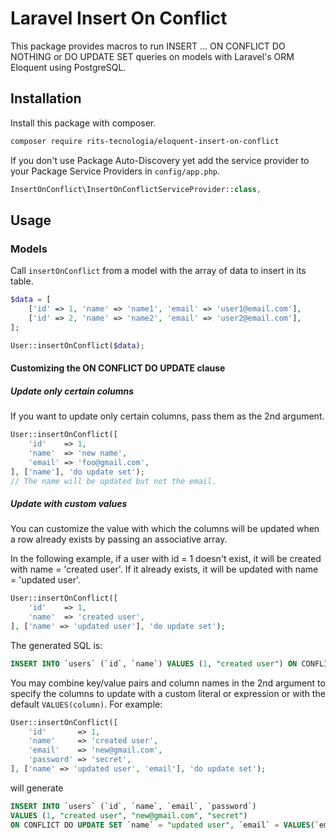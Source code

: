# Laravel Insert On Conflict

This package provides macros to run INSERT ... ON CONFLICT DO NOTHING or DO UPDATE SET queries on models with Laravel's ORM Eloquent using PostgreSQL.

## Installation

Install this package with composer.

```sh
composer require rits-tecnologia/eloquent-insert-on-conflict
```

If you don't use Package Auto-Discovery yet add the service provider to your Package Service Providers in `config/app.php`.

```php
InsertOnConflict\InsertOnConflictServiceProvider::class,
```

## Usage

### Models

Call `insertOnConflict` from a model with the array of data to insert in its table.

```php
$data = [
    ['id' => 1, 'name' => 'name1', 'email' => 'user1@email.com'],
    ['id' => 2, 'name' => 'name2', 'email' => 'user2@email.com'],
];

User::insertOnConflict($data);

```

#### Customizing the ON CONFLICT DO UPDATE clause

##### Update only certain columns

If you want to update only certain columns, pass them as the 2nd argument.

```php
User::insertOnConflict([
    'id'    => 1,
    'name'  => 'new name',
    'email' => 'foo@gmail.com',
], ['name'], 'do update set');
// The name will be updated but not the email.
```

##### Update with custom values

You can customize the value with which the columns will be updated when a row already exists by passing an associative array.

In the following example, if a user with id = 1 doesn't exist, it will be created with name = 'created user'. If it already exists, it will be updated with name = 'updated user'.

```php
User::insertOnConflict([
    'id'    => 1,
    'name'  => 'created user',
], ['name' => 'updated user'], 'do update set');
```

The generated SQL is:

```sql
INSERT INTO `users` (`id`, `name`) VALUES (1, "created user") ON CONFLICT DO UPDATE SET `name` = "updated user"
```

You may combine key/value pairs and column names in the 2nd argument to specify the columns to update with a custom literal or expression or with the default `VALUES(column)`. For example:

```php
User::insertOnConflict([
    'id'       => 1,
    'name'     => 'created user',
    'email'    => 'new@gmail.com',
    'password' => 'secret',
], ['name' => 'updated user', 'email'], 'do update set');
```

will generate

```sql
INSERT INTO `users` (`id`, `name`, `email`, `password`)
VALUES (1, "created user", "new@gmail.com", "secret")
ON CONFLICT DO UPDATE SET `name` = "updated user", `email` = VALUES(`email`)
```

